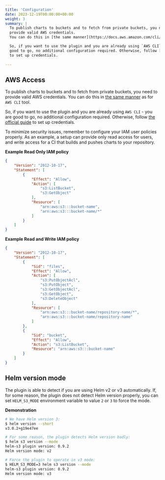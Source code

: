 ```yaml
---
title: 'Configuration'
date: 2023-12-19T00:00:00+00:00
weight: 3
summary: |
  To publish charts to buckets and to fetch from private buckets, you need to
  provide valid AWS credentials.
  You can do this in [the same manner](https://docs.aws.amazon.com/cli/latest/userguide/cli-chap-configure.html) as for `AWS CLI` tool.

  So, if you want to use the plugin and you are already using `AWS CLI` - you are
  good to go, no additional configuration required. Otherwise, follow [the official guide](https://docs.aws.amazon.com/cli/latest/userguide/cli-chap-configure.html)
  to set up credentials.
  
---
```


## AWS Access

To publish charts to buckets and to fetch from private buckets, you need to
provide valid AWS credentials.
You can do this in [the same manner](https://docs.aws.amazon.com/cli/latest/userguide/cli-chap-configure.html) as for `AWS CLI` tool.

So, if you want to use the plugin and you are already using `AWS CLI` - you are
good to go, no additional configuration required. Otherwise, follow [the official guide](https://docs.aws.amazon.com/cli/latest/userguide/cli-chap-configure.html)
to set up credentials.

To minimize security issues, remember to configure your IAM user policies
properly. As an example, a setup can provide only read access for users, and
write access for a CI that builds and pushes charts to your repository.

**Example Read Only IAM policy**

```json
{
    "Version": "2012-10-17",
    "Statement": [
        {
            "Effect": "Allow",
            "Action": [
                "s3:ListBucket",
                "s3:GetObject"
            ],
            "Resource": [
                "arn:aws:s3:::bucket-name",
                "arn:aws:s3:::bucket-name/*"
            ]
        }
    ]
}
```

**Example Read and Write IAM policy**

```json
{
    "Version": "2012-10-17",
    "Statement": [
        {
            "Sid": "files",
            "Effect": "Allow",
            "Action": [
                "s3:PutObjectAcl",
                "s3:PutObject",
                "s3:GetObjectAcl",
                "s3:GetObject",
                "s3:DeleteObject"
            ],
            "Resource": [
                "arn:aws:s3:::bucket-name/repository-name/*",
                "arn:aws:s3:::bucket-name/repository-name"
            ]
        },
        {
            "Sid": "bucket",
            "Effect": "Allow",
            "Action": "s3:ListBucket",
            "Resource": "arn:aws:s3:::bucket-name"
        }
    ]
}
```

## Helm version mode

The plugin is able to detect if you are using Helm v2 or v3 automatically. If,
for some reason, the plugin does not detect Helm version properly, you can set
`HELM_S3_MODE` environment variable to value `2` or `3` to force the mode.

**Demonstration**

```bash
# We have Helm version 3:
$ helm version --short
v3.0.2+g19e47ee

# For some reason, the plugin detects Helm version badly:
$ helm s3 version --mode
helm-s3 plugin version: 0.9.2
Helm version mode: v2

# Force the plugin to operate in v3 mode:
$ HELM_S3_MODE=3 helm s3 version --mode
helm-s3 plugin version: 0.9.2
Helm version mode: v3
```
